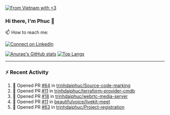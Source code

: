 [![From Vietnam with <3](https://raw.githubusercontent.com/webuild-community/badge/master/svg/love.svg)](https://webuild.community)

### Hi there, I'm Phuc 👋

📫 How to reach me:

[![Connect on LinkedIn](https://img.shields.io/badge/--linkedin?label=LinkedIn&logo=LinkedIn&style=social)](https://www.linkedin.com/in/trinh-dai-phuc/)


[![Anurag's GitHub stats](https://phuc-github-readme-stats.vercel.app/api?username=trinhdaiphuc&count_private=true&show_icons=true&theme=synthwave)](https://github.com/anuraghazra/github-readme-stats)
[![Top Langs](https://phuc-github-readme-stats.vercel.app/api/top-langs/?username=trinhdaiphuc&theme=synthwave&show_icons=true&layout=compact&langs_count=8&hide=html,css,scss,less,handlebars,ejs)](https://github.com/anuraghazra/github-readme-stats)


---

### :zap: Recent Activity

<!--START_SECTION:activity-->
1. 💪 Opened PR [#64](https://github.com/trinhdaiphuc/Source-code-marking/pull/64) in [trinhdaiphuc/Source-code-marking](https://github.com/trinhdaiphuc/Source-code-marking)
2. 💪 Opened PR [#11](https://github.com/trinhdaiphuc/terraform-provider-cmdb/pull/11) in [trinhdaiphuc/terraform-provider-cmdb](https://github.com/trinhdaiphuc/terraform-provider-cmdb)
3. 💪 Opened PR [#18](https://github.com/trinhdaiphuc/webrtc-media-server/pull/18) in [trinhdaiphuc/webrtc-media-server](https://github.com/trinhdaiphuc/webrtc-media-server)
4. 💪 Opened PR [#11](https://github.com/beautifulvoice/livekit-meet/pull/11) in [beautifulvoice/livekit-meet](https://github.com/beautifulvoice/livekit-meet)
5. 💪 Opened PR [#63](https://github.com/trinhdaiphuc/Project-registration/pull/63) in [trinhdaiphuc/Project-registration](https://github.com/trinhdaiphuc/Project-registration)
<!--END_SECTION:activity-->
